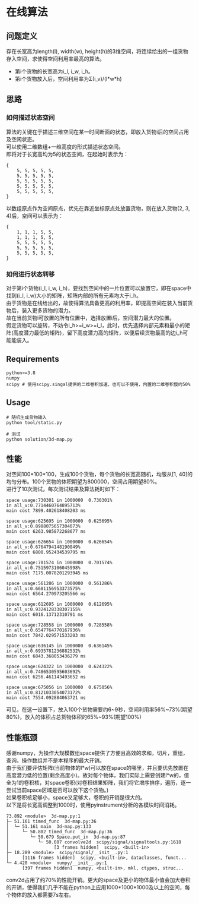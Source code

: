 # 在线算法
## 问题定义
存在长宽高为length(l), width(w), height(h)的3维空间，将连续给出的一组货物存入空间，求使得空间利用率最高的算法。  
- 第i个货物的长宽高为i_l, i_w, i_h。
- 第i个货物放入后，空间利用率为Σ(i_v)/(l\*w\*h)
## 思路
### 如何描述状态空间
算法的关键在于描述三维空间在某一时间断面的状态，即放入货物i后的空间占用及空闲状态。  
可以使用二维数组+一维高度的形式描述状态空间。  
即将对于长宽高均为5的状态空间，在起始时表示为：
```
{
    5, 5, 5, 5, 5,
    5, 5, 5, 5, 5,
    5, 5, 5, 5, 5,
    5, 5, 5, 5, 5,
    5, 5, 5, 5, 5,
}
```
以数组原点作为空间原点，优先在靠近坐标原点处放置货物，则在放入货物(2, 3, 4)后，空间可以表示为：
```
{
    1, 1, 1, 5, 5,
    1, 1, 1, 5, 5,
    5, 5, 5, 5, 5,
    5, 5, 5, 5, 5,
    5, 5, 5, 5, 5,
}
```
### 如何进行状态转移
对于第i个货物(i_l, i_w, i_h)，要找到空间中的一片位置可以放置它，即在space中找到(i_l, i_w)大小的矩阵，矩阵内部的所有元素均大于i_h。  
由于货物是在线给出的，故使得算法具备更高的利用率，即提高空间在装入当前货物后，装入更多货物的潜力。  
故在当前货物i可放置的所有位置中，选择放置i后，空间潜力最大的位置。  
假定货物可以旋转，不妨令i_h>=i_w>=i_l，此时，优先选择内部元素和最小的矩阵(高度潜力最低的矩阵)，留下高度潜力高的矩阵，以便后续货物最高的边i_h可能能装入。
## Requirements
```
python>=3.8
numpy
scipy # 使用scipy.singal提供的二维卷积加速，也可以不使用，内置的二维卷积慢约50%
```
## Usage
```
# 随机生成货物输入
python tool/static.py

# 测试
python solution/3d-map.py
```
## 性能
对空间100\*100\*100，生成100个货物，每个货物的长宽高随机，均服从[1, 40]的均匀分布。100个货物的体积期望为800000，空间占用期望80%。  
进行了10次测试，每次测试结果及算法耗时如下：
```
space usage:730301 in 1000000  0.730301%
in all_v:0.7714460764895713%
main cost 7899.402618408203 ms

space usage:625695 in 1000000  0.625695%
in all_v:0.8988075657304073%
main cost 6263.985872268677 ms

space usage:626654 in 1000000  0.626654%
in all_v:0.6764794148190849%
main cost 6800.952434539795 ms

space usage:701574 in 1000000  0.701574%
in all_v:0.7515973106045998%
main cost 7175.0078201293945 ms

space usage:561286 in 1000000  0.561286%
in all_v:0.6681156953373575%
main cost 6564.270973205566 ms

space usage:612695 in 1000000  0.612695%
in all_v:0.9324128338307155%
main cost 6016.13712310791 ms

space usage:728558 in 1000000  0.728558%
in all_v:0.6547764770167936%
main cost 7842.029571533203 ms

space usage:636145 in 1000000  0.636145%
in all_v:0.6935781236882532%
main cost 6843.368053436279 ms

space usage:624322 in 1000000  0.624322%
in all_v:0.7486530595603692%
main cost 6256.461143493652 ms

space usage:675056 in 1000000  0.675056%
in all_v:0.8121033054073172%
main cost 7554.092884063721 ms

```
可见，在这一设置下，放入100个货物需要约6~9秒，空间利用率56%~73%(期望80%)，放入的体积占总货物体积的65%~93%(期望100%)
## 性能瓶颈
感谢numpy，为操作大规模数组space提供了方便且高效的求和，切片，重组，查询。操作数组并不是本程序的最大开销。  
由于我们要评估矩阵(当前物体的l\*w)可以放在space的哪里，并且要优先放置在高度潜力低的位置(剩余高度小)。故对每个物体，我们实际上需要创建l\*w的，值全为1的卷积核，对space卷积(对卷积结果矩阵，我们将它增序排序，遍历，逐一尝试当前space区域是否可以放下这个货物。)  
如果卷积核足够小，space又足够大，卷积的开销是很大的。  
以下是将长宽高调整到1000时，使用pyinstrument分析的各模块时间消耗。
```
73.892 <module>  3d-map.py:1
├─ 51.161 timed_func  3d-map.py:36
│  └─ 51.161 main  3d-map.py:133
│     └─ 50.802 timed_func  3d-map.py:36
│        └─ 50.679 Space.put_in  3d-map.py:87
│           └─ 50.087 convolve2d  scipy/signal/signaltools.py:1618
│                 [3 frames hidden]  scipy, <built-in>
├─ 18.289 <module>  scipy/signal/__init__.py:1
│     [1116 frames hidden]  scipy, <built-in>, dataclasses, funct...
└─ 4.420 <module>  numpy/__init__.py:1
      [397 frames hidden]  numpy, <built-in>, mkl, ctypes, struc...
```
conv2d占用了约70%的性能开销。更大的space及更小的物体最小值会加大卷积的开销，使得我们几乎不能在python上应用1000\*1000\*1000及以上的空间，每个物体的放入都需要7s左右。